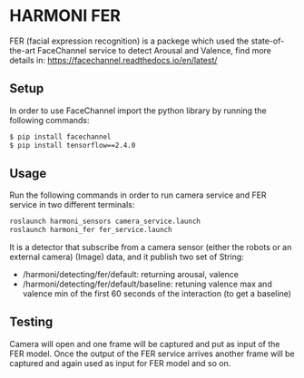 # HARMONI FER


FER (facial expression recognition) is a packege which used the state-of-the-art FaceChannel service to detect Arousal and Valence, find more details in: https://facechannel.readthedocs.io/en/latest/


## Setup

In order to use FaceChannel import the python library by running the following commands:

```bash 
$ pip install facechannel
$ pip install tensorflow==2.4.0
``` 


## Usage

Run the following commands in order to run camera service and FER service in two different terminals:

```  bash
roslaunch harmoni_sensors camera_service.launch
roslaunch harmoni_fer fer_service.launch
```

It is a detector that subscribe from a camera sensor (either the robots or an external camera) (Image) data, and it publish two set of String:
- /harmoni/detecting/fer/default: returning arousal, valence 
- /harmoni/detecting/fer/default/baseline: retuning valence max and valence min of the first 60 seconds of the interaction (to get a baseline)

## Testing

Camera will open and one frame will be captured and put as input of the FER model. Once the output of the FER service arrives another frame will be captured and again used as input for FER model and so on. 
